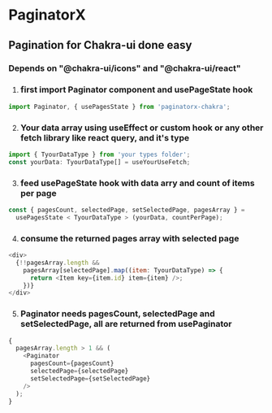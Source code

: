 # PaginatorX

## Pagination for Chakra-ui done easy

### Depends on "@chakra-ui/icons" and "@chakra-ui/react"

1. ### first import Paginator component and usePageState hook

```javascript
import Paginator, { usePagesState } from 'paginatorx-chakra';
```

2. ### Your data array using useEffect or custom hook or any other fetch library like react query, and it's type

```javascript
import { TyourDataType } from 'your types folder';
const yourData: TyourDataType[] = useYourUseFetch;
```

3. ### feed usePageState hook with data arry and count of items per page

```javascript
const { pagesCount, selectedPage, setSelectedPage, pagesArray } =
  usePagesState < TyourDataType > (yourData, countPerPage);
```

4. ### consume the returned pages array with selected page

```javascript
<div>
  {!!pagesArray.length &&
    pagesArray[selectedPage].map((item: TyourDataType) => {
      return <Item key={item.id} item={item} />;
    })}
</div>
```

5. ### Paginator needs pagesCount, selectedPage and setSelectedPage, all are returned from usePaginator

```javascript
{
  pagesArray.length > 1 && (
    <Paginator
      pagesCount={pagesCount}
      selectedPage={selectedPage}
      setSelectedPage={setSelectedPage}
    />
  );
}
```
